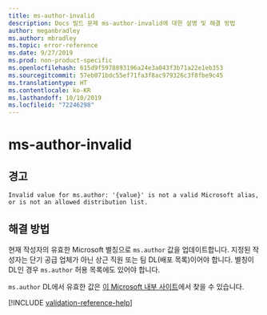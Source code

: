 ```yaml
---
title: ms-author-invalid
description: Docs 빌드 문제 ms-author-invalid에 대한 설명 및 해결 방법
author: meganbradley
ms.author: mbradley
ms.topic: error-reference
ms.date: 9/27/2019
ms.prod: non-product-specific
ms.openlocfilehash: 615d9f5978893196a24e3a043f3b71a22e1eb353
ms.sourcegitcommit: 57eb071bdc55ef71fa3f8ac979326c3f8fbe9c45
ms.translationtype: HT
ms.contentlocale: ko-KR
ms.lasthandoff: 10/10/2019
ms.locfileid: "72246298"
---
```

# <a name="ms-author-invalid"></a>ms-author-invalid

## <a name="warning"></a>경고

`Invalid value for ms.author: '{value}' is not a valid Microsoft alias, or is not an allowed distribution list.`

## <a name="resolution"></a>해결 방법

현재 작성자의 유효한 Microsoft 별칭으로 `ms.author` 값을 업데이트합니다. 지정된 작성자는 단기 공급 업체가 아닌 상근 직원 또는 팀 DL(배포 목록)이어야 합니다. 별칭이 DL인 경우 `ms.author` 허용 목록에도 있어야 합니다.

`ms.author` DL에서 유효한 값은 [이 Microsoft 내부 사이트](https://docsmetadatatool.azurewebsites.net/allowlists)에서 찾을 수 있습니다.

<!--make sure to add this file to your includes folder and verify the path-->
[!INCLUDE [validation-reference-help](includes/validation-reference-help.md)]
